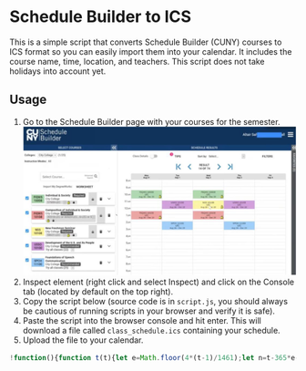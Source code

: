# Schedule Builder to ICS

This is a simple script that converts Schedule Builder (CUNY) courses to ICS format so you can easily import them into your calendar. It includes the course name, time, location, and teachers. This script does not take holidays into account yet.

## Usage

1. Go to the Schedule Builder page with your courses for the semester. ![Schedule Builder page](https://github.com/jonerrr/sb-to-ics/blob/main/image.png?raw=true)
2. Inspect element (right click and select Inspect) and click on the Console tab (located by default on the top right).
3. Copy the script below (source code is in `script.js`, you should always be cautious of running scripts in your browser and verify it is safe).
4. Paste the script into the browser console and hit enter. This will download a file called `class_schedule.ics` containing your schedule.
5. Upload the file to your calendar.

```js
!function(){function t(t){let e=Math.floor(4*(t-1)/1461);let n=t-365*e-Math.floor((e+3)/4);e+=2008;const r=e%4==0?1:0;let a=0;return n<=31?a=0:(n-=31,n<=28+r?a=1:(n-=28+r,n<=31?a=2:(n-=31,n<=30?a=3:(n-=30,n<=31?a=4:(n-=31,n<=30?a=5:(n-=30,n<=31?a=6:(n-=31,n<=31?a=7:(n-=31,n<=30?a=8:(n-=30,n<=31?a=9:(n-=31,n<=30?a=10:(n-=30,n<=31&&(a=11)))))))))))),{year:e,month:a,day:n}}function e(t){switch(t){case 0:return"SU";case 1:return"MO";case 2:return"TU";case 3:return"WE";case 4:return"TH";case 5:return"FR";case 6:return"SA"}}function n(t){const e=Math.floor(t/60);let n=t-60*e;return n<=9&&(n="0 "+n.toString()),{hour:e,minute:parseInt(n)}}function r(t,e=!0){return`${e?t.getUTCFullYear():t.getFullYear()}${String(e?t.getUTCMonth()+1:t.getMonth()+1).padStart(2,"0")}${String(e?t.getUTCDate():t.getDate()).padStart(2,"0")}T${String(e?t.getUTCHours():t.getHours()).padStart(2,"0")}${String(e?t.getUTCMinutes():t.getMinutes()).padStart(2,"0")}${String(e?t.getUTCSeconds():t.getSeconds()).padStart(2,"0")}${e?"Z":""}`}const a=[];BB.activeState.results[0].selPros.forEach((o=>{if(o.isChosen()){const c=o.cn.key,s=o.sel.classes[0];s.timeblocks.forEach((o=>{const u=s.getLocForTimeBlock(o.id),i=o.day-1,l=t(o.d1),d=n(o.t1),h=t(o.d2),g=n(o.t2),m=new Date(l.year,l.month,l.day,d.hour,d.minute),y=new Date(l.year,l.month,l.day,g.hour,g.minute).getTime()-m.getTime(),p=m.getDay()===i?m:function(t,e){const n=(e+7-t.getDay())%7||7,r=new Date(t);return r.setDate(t.getDate()+n),r}(m,i),S=new Date(h.year,h.month,h.day,g.hour,g.minute),T={title:c,description:s.teacher,location:u,startInputType:"local",recurrenceRule:`FREQ=WEEKLY;BYDAY=${e(i)};INTERVAL=1;UNTIL=${r(S,!1)}`,start:p.getTime(),duration:{hours:Math.floor(y/36e5),minutes:Math.floor(y%36e5/6e4)}};a.push(T)}))}})),import("https://cdn.skypack.dev/ics").then((({createEvents:t})=>{const{value:e}=t(a),n=new File([e],"class_schedule.ics",{type:"text/calendar"}),r=URL.createObjectURL(n),o=document.createElement("a");o.href=r,o.download="class_schedule.ics",document.body.appendChild(o),o.click(),document.body.removeChild(o),URL.revokeObjectURL(r)}))}();
```
